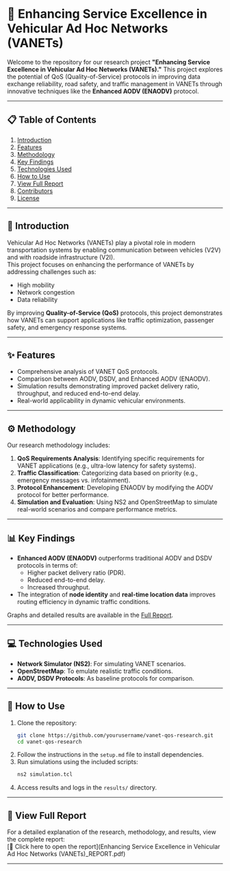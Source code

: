 # 🚗 **Enhancing Service Excellence in Vehicular Ad Hoc Networks (VANETs)**  

Welcome to the repository for our research project **"Enhancing Service Excellence in Vehicular Ad Hoc Networks (VANETs)."** This project explores the potential of QoS (Quality-of-Service) protocols in improving data exchange reliability, road safety, and traffic management in VANETs through innovative techniques like the **Enhanced AODV (ENAODV)** protocol.

---

## 📋 **Table of Contents**  

1. [Introduction](#introduction)  
2. [Features](#features)  
3. [Methodology](#methodology)  
4. [Key Findings](#key-findings)  
5. [Technologies Used](#technologies-used)  
6. [How to Use](#how-to-use)  
7. [View Full Report](#📑-view-full-report)  
8. [Contributors](#contributors)  
9. [License](#license)  

---

## 📖 **Introduction**  

Vehicular Ad Hoc Networks (VANETs) play a pivotal role in modern transportation systems by enabling communication between vehicles (V2V) and with roadside infrastructure (V2I).  
This project focuses on enhancing the performance of VANETs by addressing challenges such as:  
- High mobility  
- Network congestion  
- Data reliability  

By improving **Quality-of-Service (QoS)** protocols, this project demonstrates how VANETs can support applications like traffic optimization, passenger safety, and emergency response systems.

---

## ✨ **Features**  

- Comprehensive analysis of VANET QoS protocols.  
- Comparison between AODV, DSDV, and Enhanced AODV (ENAODV).  
- Simulation results demonstrating improved packet delivery ratio, throughput, and reduced end-to-end delay.  
- Real-world applicability in dynamic vehicular environments.  

---

## ⚙️ **Methodology**  

Our research methodology includes:  
1. **QoS Requirements Analysis**: Identifying specific requirements for VANET applications (e.g., ultra-low latency for safety systems).  
2. **Traffic Classification**: Categorizing data based on priority (e.g., emergency messages vs. infotainment).  
3. **Protocol Enhancement**: Developing ENAODV by modifying the AODV protocol for better performance.  
4. **Simulation and Evaluation**: Using NS2 and OpenStreetMap to simulate real-world scenarios and compare performance metrics.  

---

## 📊 **Key Findings**  

- **Enhanced AODV (ENAODV)** outperforms traditional AODV and DSDV protocols in terms of:  
  - Higher packet delivery ratio (PDR).  
  - Reduced end-to-end delay.  
  - Increased throughput.  
- The integration of **node identity** and **real-time location data** improves routing efficiency in dynamic traffic conditions.  

Graphs and detailed results are available in the [Full Report](#📑-view-full-report).  

---

## 💻 **Technologies Used**  

- **Network Simulator (NS2)**: For simulating VANET scenarios.  
- **OpenStreetMap**: To emulate realistic traffic conditions.  
- **AODV, DSDV Protocols**: As baseline protocols for comparison.  

---

## 🚀 **How to Use**  

1. Clone the repository:  
   ```bash
   git clone https://github.com/yourusername/vanet-qos-research.git
   cd vanet-qos-research
2. Follow the instructions in the `setup.md` file to install dependencies.  
3. Run simulations using the included scripts:  
   ```bash
   ns2 simulation.tcl
4. Access results and logs in the `results/` directory.  

---

## 📑 **View Full Report**  

For a detailed explanation of the research, methodology, and results, view the complete report:  
[🔗 Click here to open the report](Enhancing Service Excellence in Vehicular Ad Hoc Networks (VANETs)_REPORT.pdf)  

---

